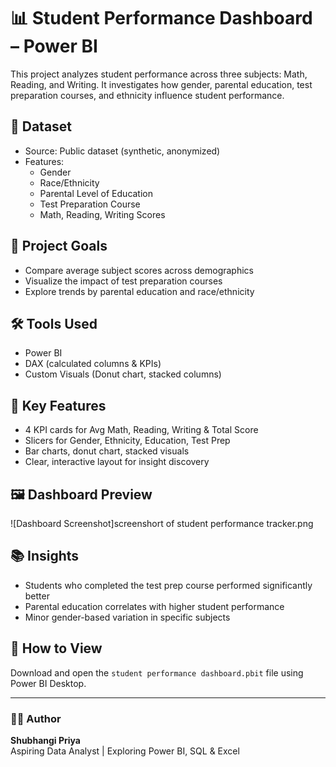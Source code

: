 # 📊 Student Performance Dashboard – Power BI

This project analyzes student performance across three subjects: Math, Reading, and Writing. It investigates how gender, parental education, test preparation courses, and ethnicity influence student performance.

## 📁 Dataset
- Source: Public dataset (synthetic, anonymized)
- Features:
  - Gender
  - Race/Ethnicity
  - Parental Level of Education
  - Test Preparation Course
  - Math, Reading, Writing Scores

## 🎯 Project Goals
- Compare average subject scores across demographics
- Visualize the impact of test preparation courses
- Explore trends by parental education and race/ethnicity

## 🛠️ Tools Used
- Power BI
- DAX (calculated columns & KPIs)
- Custom Visuals (Donut chart, stacked columns)

## 📌 Key Features
- 4 KPI cards for Avg Math, Reading, Writing & Total Score
- Slicers for Gender, Ethnicity, Education, Test Prep
- Bar charts, donut chart, stacked visuals
- Clear, interactive layout for insight discovery

## 🖼️ Dashboard Preview
![Dashboard Screenshot]screenshort of student performance tracker.png

## 📚 Insights
- Students who completed the test prep course performed significantly better
- Parental education correlates with higher student performance
- Minor gender-based variation in specific subjects

## 📎 How to View
Download and open the `student performance dashboard.pbit` file using Power BI Desktop.

---

### 👩‍💻 Author
**Shubhangi Priya**  
Aspiring Data Analyst | Exploring Power BI, SQL & Excel

